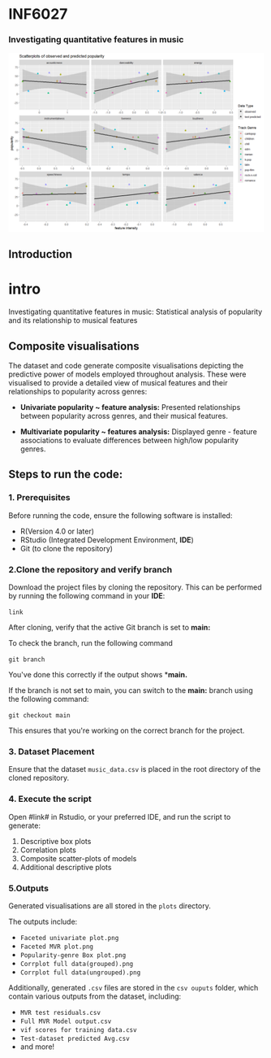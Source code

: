 # INF6027
 ### Investigating quantitative features in music

<img 
src = "https://raw.githubusercontent.com/G-Imola/INF6027/main/plots/Github%20plot%20for%20readme.png"
 alt = "GitHub README Image">


## Introduction

# intro
Investigating quantitative features in music: Statistical analysis of popularity and its relationship to musical features


## Composite visualisations
 The dataset and code generate composite visualisations depicting the predictive power of models employed throughout analysis.
These were visualised to provide a detailed view of musical features and their relationships to popularity across genres:
* **Univariate popularity ~ feature analysis:**
Presented relationships between popularity across genres, and their musical features.


* **Multivariate popularity ~ features analysis:**
Displayed genre - feature associations to evaluate differences between high/low popularity genres.






## Steps to run the code:

### 1. **Prerequisites**

Before running the code, ensure the following software is installed:

* R(Version 4.0 or later)
* RStudio (Integrated Development Environment, **IDE**)
* Git (to clone the repository)


### **2.Clone the repository and verify branch**

Download the project files by cloning the repository.
This can be performed by running the following command
in your **IDE**:

`link`

After cloning, verify that the active Git branch is set to **main:**

To check the branch, run the following command

`git branch`

You've done this correctly if the output shows ***main.**

If the branch is not set to main, you can switch to the **main:**
branch using the following command:

`git checkout main`

This ensures that you're working on the correct branch for the project.

 ### 3. Dataset Placement
Ensure that the dataset `music_data.csv` is placed in the root
directory of the cloned repository.

 ### 4. Execute the script
Open #link# in Rstudio, or your preferred IDE, and run the script to generate:
1. Descriptive box plots
2. Correlation plots
3. Composite scatter-plots of models
4. Additional descriptive plots

 ### 5.Outputs
Generated visualisations are all stored in the `plots` directory.

The outputs include:

* `Faceted univariate plot.png`
* `Faceted MVR plot.png`
* `Popularity-genre Box plot.png`
* `Corrplot full data(grouped).png`
* `Corrplot full data(ungrouped).png`

Additionally, generated `.csv` files are stored in the `csv ouputs` folder, which contain various outputs from the dataset, including:

* `MVR test residuals.csv`
* `Full MVR Model output.csv`
* `vif scores for training data.csv`
* `Test-dataset predicted Avg.csv`
* and more!

